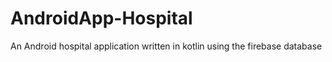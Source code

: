 # AndroidApp-Hospital
An Android hospital application written in kotlin using the firebase database
